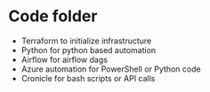# Code folder

- Terraform to initialize infrastructure
- Python for python based automation
- Airflow for airflow dags
- Azure automation for PowerShell or Python code
- Cronicle for bash scripts or API calls
